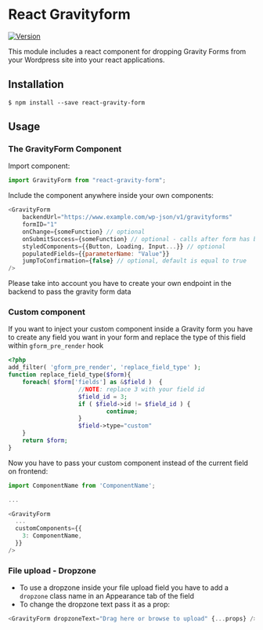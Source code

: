 # React Gravityform

[![Version](https://img.shields.io/npm/v/react-gravity-form.svg)](https://www.npmjs.com/package/react-gravity-form)

This module includes a react component for dropping Gravity Forms from your Wordpress site into your react applications.

## Installation

```
$ npm install --save react-gravity-form
```

## Usage

### The GravityForm Component

Import component:

```javascript
import GravityForm from "react-gravity-form";
```

Include the component anywhere inside your own components:

```javascript
<GravityForm
	backendUrl="https://www.example.com/wp-json/v1/gravityforms"
	formID="1"
	onChange={someFunction} // optional
	onSubmitSuccess={someFunction} // optional - calls after form has been submitted successfully
	styledComponents={{Button, Loading, Input...}} // optional
	populatedFields={{parameterName: "Value"}}
	jumpToConfirmation={false} // optional, default is equal to true
/>
```

Please take into account you have to create your own endpoint in the backend to pass the gravity form data

### Custom component

If you want to inject your custom component inside a Gravity form you have to create any field you want in your form and replace the type of this field within `gform_pre_render` hook

```php
<?php
add_filter( 'gform_pre_render', 'replace_field_type' );
function replace_field_type($form){
	foreach( $form['fields'] as &$field )  {
					//NOTE: replace 3 with your field id
					$field_id = 3;
					if ( $field->id != $field_id ) {
							continue;
					}
					$field->type="custom"
	}
	return $form;
}
```

Now you have to pass your custom component instead of the current field on frontend:

```javascript
import ComponentName from 'ComponentName';

...

<GravityForm
  ...
  customComponents={{
    3: ComponentName,
  }}
/>
```

### File upload - Dropzone

- To use a dropzone inside your file upload field you have to add a `dropzone` class name in an Appearance tab of the field
- To change the dropzone text pass it as a prop:

```javascript
<GravityForm dropzoneText="Drag here or browse to upload" {...props} />
```
